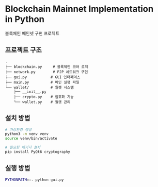 # Blockchain Mainnet Implementation in Python

블록체인 메인넷 구현 프로젝트

## 프로젝트 구조
```
.
├── blockchain.py     # 블록체인 코어 로직
├── network.py        # P2P 네트워크 구현
├── gui.py           # GUI 인터페이스
├── main.py          # 메인 실행 파일
└── wallet/          # 월렛 시스템
    ├── __init__.py
    ├── crypto.py    # 암호화 기능
    └── wallet.py    # 월렛 관리
```

## 설치 방법
```bash
# 가상환경 생성
python3 -m venv venv
source venv/bin/activate

# 필요한 패키지 설치
pip install PyQt6 cryptography
```

## 실행 방법
```bash
PYTHONPATH=:. python gui.py
```
